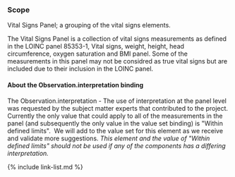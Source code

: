 ### Scope

Vital Signs Panel; a grouping of the vital signs elements.

The Vital Signs Panel is a collection of vital signs measurements as defined in the LOINC panel 85353-1, Vital signs, weight, height, head circumference, oxygen saturation and BMI panel.  Some of the measurements in this panel may not be considred as true vital signs but are included due to their inclusion in the LOINC panel.

#### About the Observation.interpretation binding

The Observation.interpretation - The use of interpretation at the panel level was requested by the subject matter experts that contributed to the project.  Currently the only value that could apply to all of the measurements in the panel (and subsequently the only value in the value set binding) is "Within defined limits".  We will add to the value set for this element as we receive and validate more suggestions.  *This element and the value of "Within defined limits" should not be used if any of the components has a differing interpretation.*

{% include link-list.md %}
